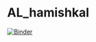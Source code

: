# AL_hamishkal
[![Binder](https://mybinder.org/badge_logo.svg)](https://mybinder.org/v2/gh/tamarsheinbach/AL_hamishkal/commit?filepath=http%3A%2F%2Flocalhost%3A8892%2Flab%2Ftree%2FDesktop%2F%25D7%259C%25D7%2599%25D7%259E%25D7%2595%25D7%2593%25D7%2599%25D7%259D%2F%25D7%2594%25D7%25A0%25D7%2593%25D7%25A1%25D7%25AA%2520%25D7%25AA%25D7%25A2%25D7%25A9%25D7%2599%25D7%2599%25D7%2594%2520%25D7%2595%25D7%25A0%25D7%2599%25D7%2594%25D7%2595%25D7%259C%2F%25D7%25A9%25D7%25A0%25D7%2594%2520%25D7%2590%2F%25D7%25A1%25D7%259E%25D7%25A1%25D7%2598%25D7%25A8%2520%25D7%2591%2F%25D7%259E%25D7%2591%25D7%2595%25D7%2590%2520%25D7%259C%25D7%25A0%25D7%2599%25D7%25AA%25D7%2595%25D7%2597%2520%25D7%25A0%25D7%25AA%25D7%2595%25D7%25A0%25D7%2599%25D7%259D%2F%25D7%259E%25D7%2598%25D7%259C%25D7%2595%25D7%25AA%2520%25D7%259C%25D7%2594%25D7%2592%25D7%25A9%25D7%2594%2F%25D7%25A4%25D7%25A8%25D7%2595%25D7%2599%25D7%25A7%25D7%2598%2520%25D7%2592%25D7%259E%25D7%25A8%2F%25D7%2593%25D7%2590%25D7%2598%25D7%2594%2520%25D7%25A2%25D7%259C%2520%25D7%2594%25D7%259E%25D7%25A9%25D7%25A7%25D7%259C%2Fal_hamishkal_sofi.ipynb)
